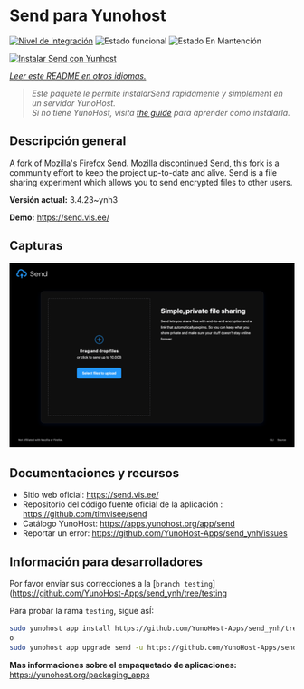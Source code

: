 <!--
Este archivo README esta generado automaticamente<https://github.com/YunoHost/apps/tree/master/tools/readme_generator>
No se debe editar a mano.
-->

# Send para Yunohost

[![Nivel de integración](https://dash.yunohost.org/integration/send.svg)](https://dash.yunohost.org/appci/app/send) ![Estado funcional](https://ci-apps.yunohost.org/ci/badges/send.status.svg) ![Estado En Mantención](https://ci-apps.yunohost.org/ci/badges/send.maintain.svg)

[![Instalar Send con Yunhost](https://install-app.yunohost.org/install-with-yunohost.svg)](https://install-app.yunohost.org/?app=send)

*[Leer este README en otros idiomas.](./ALL_README.md)*

> *Este paquete le permite instalarSend rapidamente y simplement en un servidor YunoHost.*  
> *Si no tiene YunoHost, visita [the guide](https://yunohost.org/install) para aprender como instalarla.*

## Descripción general

A fork of Mozilla's Firefox Send. Mozilla discontinued Send, this fork is a community effort to keep the project up-to-date and alive.
Send is a file sharing experiment which allows you to send encrypted files to other users.


**Versión actual:** 3.4.23~ynh3

**Demo:** <https://send.vis.ee/>

## Capturas

![Captura de Send](./doc/screenshots/screenshot.png)

## Documentaciones y recursos

- Sitio web oficial: <https://send.vis.ee/>
- Repositorio del código fuente oficial de la aplicación : <https://github.com/timvisee/send>
- Catálogo YunoHost: <https://apps.yunohost.org/app/send>
- Reportar un error: <https://github.com/YunoHost-Apps/send_ynh/issues>

## Información para desarrolladores

Por favor enviar sus correcciones a la [`branch testing`](https://github.com/YunoHost-Apps/send_ynh/tree/testing

Para probar la rama `testing`, sigue asÍ:

```bash
sudo yunohost app install https://github.com/YunoHost-Apps/send_ynh/tree/testing --debug
o
sudo yunohost app upgrade send -u https://github.com/YunoHost-Apps/send_ynh/tree/testing --debug
```

**Mas informaciones sobre el empaquetado de aplicaciones:** <https://yunohost.org/packaging_apps>
